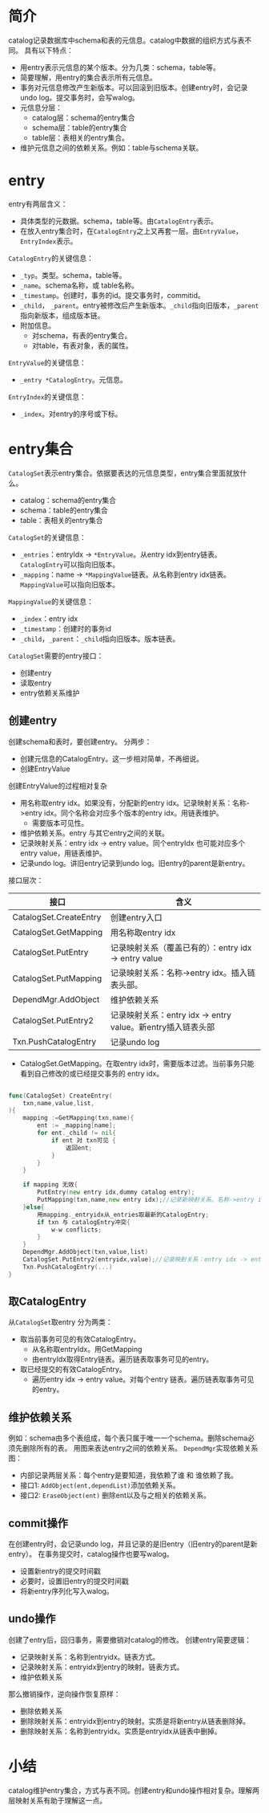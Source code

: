 # 简介
catalog记录数据库中schema和表的元信息。catalog中数据的组织方式与表不同。
具有以下特点：
- 用entry表示元信息的某个版本。分为几类：schema，table等。
- 简要理解，用entry的集合表示所有元信息。
- 事务对元信息修改产生新版本。可以回滚到旧版本。创建entry时，会记录undo log。提交事务时，会写walog。
- 元信息分层：
	- catalog层：schema的entry集合
	- schema层：table的entry集合
	- table层：表相关的entry集合。
- 维护元信息之间的依赖关系。例如：table与schema关联。

# entry
entry有两层含义：
- 具体类型的元数据。schema，table等。由`CatalogEntry`表示。
- 在放入entry集合时，在`CatalogEntry`之上又再套一层。由`EntryValue`，`EntryIndex`表示。

`CatalogEntry`的关键信息：
- `_typ`。类型。schema，table等。
- `_name`。schema名称，或 table名称。
- `_timestamp`。创建时，事务的id。提交事务时，commitid。
- `_child`， `_parent`。entry被修改后产生新版本。`_child`指向旧版本，`_parent`指向新版本，组成版本链。
- 附加信息。
	- 对schema，有表的entry集合。
	- 对table，有表对象，表的属性。

`EntryValue`的关键信息：
- `_entry *CatalogEntry`。元信息。

`EntryIndex`的关键信息：
- `_index`。对entry的序号或下标。

# entry集合
`CatalogSet`表示entry集合。依据要表达的元信息类型，entry集合里面就放什么。
- catalog：schema的entry集合
- schema：table的entry集合
- table：表相关的entry集合

`CatalogSet`的关键信息：
- `_entries`：entryIdx -> `*EntryValue`。从entry idx到entry链表。`CatalogEntry`可以指向旧版本。
- `_mapping`：name -> `*MappingValue`链表。从名称到entry idx链表。`MappingValue`可以指向旧版本。

`MappingValue`的关键信息：
- `_index`：entry idx
- `_timestamp`：创建时的事务id
- `_child`，`_parent`：`_child`指向旧版本。版本链表。

`CatalogSet`需要的entry接口：
- 创建entry
- 读取entry
- entry依赖关系维护

## 创建entry
创建schema和表时，要创建entry。
分两步：
- 创建元信息的CatalogEntry。这一步相对简单，不再细说。
- 创建EntryValue

创建EntryValue的过程相对复杂
- 用名称取entry idx。如果没有，分配新的entry idx。记录映射关系：名称->entry idx。同个名称会对应多个版本的entry idx。用链表维护。
	- 需要版本可见性。
- 维护依赖关系。entry 与其它entry之间的关联。
- 记录映射关系：entry idx -> entry value。同个entryIdx 也可能对应多个entry value，用链表维护。
- 记录undo log。讲旧entry记录到undo log。旧entry的parent是新entry。

接口层次：

| 接口                     | 含义                                           |
| ---------------------- | -------------------------------------------- |
| CatalogSet.CreateEntry | 创建entry入口                                    |
| CatalogSet.GetMapping  | 用名称取entry idx                                |
| CatalogSet.PutEntry    | 记录映射关系（覆盖已有的）：entry idx -> entry value       |
| CatalogSet.PutMapping  | 记录映射关系：名称->entry idx。插入链表头部。                 |
| DependMgr.AddObject    | 维护依赖关系                                       |
| CatalogSet.PutEntry2   | 记录映射关系：entry idx -> entry value。新entry插入链表头部 |
| Txn.PushCatalogEntry   | 记录undo log                                   |
- CatalogSet.GetMapping。在取entry idx时，需要版本过滤。当前事务只能看到自己修改的或已经提交事务的 entry idx。

```go

func(CatalogSet) CreateEntry(
	txn,name,value,list,
){
	mapping :=GetMapping(txn,name){
		ent := _mapping[name];
		for ent._child != nil{
			if ent 对 txn可见 {
				返回ent;
			}
		}
	}

	if mapping 无效{
		PutEntry(new entry idx,dummy catalog entry);
		PutMapping(txn,name,new entry idx);//记录新映射关系。名称->entry idx。
	}else{
		用mapping._entryidx从_entries取最新的CatalogEntry;
		if txn 与 catalogEntry冲突{
			w-w conflicts;
		}
	}
	DependMgr.AddObject(txn,value,list)
	CatalogSet.PutEntry2(entryidx,value);//记录映射关系：entry idx -> entry value。
	Txn.PushCatalogEntry(...)
}

```

## 取CatalogEntry
从`CatalogSet`取entry 分为两类：
- 取当前事务可见的有效CatalogEntry。
	- 从名称取entryIdx。用GetMapping
	- 由entryIdx取得Entry链表。遍历链表取事务可见的entry。
- 取已经提交的有效CatalogEntry。
	- 遍历entry idx -> entry value。对每个entry 链表。遍历链表取事务可见的entry。

## 维护依赖关系
例如：schema由多个表组成，每个表只属于唯一一个schema。删除schema必须先删除所有的表。
用图来表达entry之间的依赖关系。
`DependMgr`实现依赖关系图：
- 内部记录两层关系：每个entry是要知道，我依赖了谁 和 谁依赖了我。
- 接口1: `AddObject(ent,dependList)`添加依赖关系。
- 接口2: `EraseObject(ent)` 删除ent以及与之相关的依赖关系。

## commit操作
在创建entry时，会记录undo log，并且记录的是旧entry（旧entry的parent是新entry）。
在事务提交时，catalog操作也要写walog。
- 设置新entry的提交时间戳
- 必要时，设置旧entry的提交时间戳
- 将新entry序列化写入walog。

## undo操作
创建了entry后，回归事务，需要撤销对catalog的修改。
创建entry简要逻辑：
- 记录映射关系：名称到entryidx。链表方式。
- 记录映射关系：entryidx到entry的映射。链表方式。
- 维护依赖关系

那么撤销操作，逆向操作恢复原样：
- 删除依赖关系
- 删除映射关系：entryidx到entry的映射。实质是将新entry从链表删除掉。
- 删除映射关系：名称到entryidx。实质是entryidx从链表中删掉。

# 小结
catalog维护entry集合，方式与表不同。创建entry和undo操作相对复杂。理解两层映射关系有助于理解这一点。
